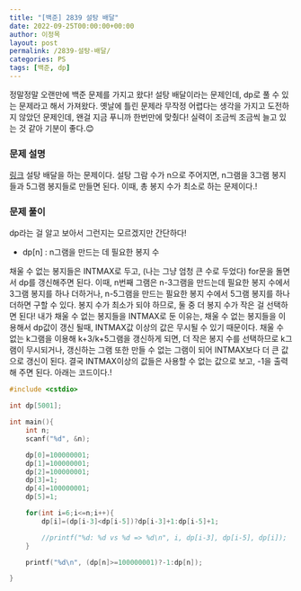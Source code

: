 ```yaml
---
title: "[백준] 2839 설탕 배달"
date: 2022-09-25T00:00:00+00:00
author: 이정목
layout: post
permalink: /2839-설탕-배달/
categories: PS
tags: [백준, dp]
---
```


정말정말 오랜만에 백준 문제를 가지고 왔다! 설탕 배달이라는 문제인데, dp로 풀 수 있는 문제라고 해서 가져왔다. 옛날에 틀린 문제라 무작정 어렵다는 생각을 가지고 도전하지 않았던 문제인데, 왠걸 지금 푸니까 한번만에 맞췄다! 실력이 조금씩 조금씩 늘고 있는 것 같아 기분이 좋다.😊

### 문제 설명
[링크](https://www.acmicpc.net/problem/2839)
설탕 배달을 하는 문제이다. 설탕 그람 수가 n으로 주어지면, n그램을 3그램 봉지들과 5그램 봉지들로 만들면 된다. 이때, 총 봉지 수가 최소로 하는 문제이다.!

### 문제 풀이
dp라는 걸 알고 보아서 그런지는 모르겠지만 간단하다! 
- dp[n] : n그램을 만드는 데 필요한 봉지 수 


채울 수 없는 봉지들은 INTMAX로 두고, (나는 그냥 엄청 큰 수로 두었다) for문을 돌면서 dp를 갱신해주면 된다. 이때, n번째 그램은 n-3그램을 만드는데 필요한 봉지 수에서 3그램 봉지를 하나 더하거나, n-5그램을 만드는 필요한 봉지 수에서 5그램 봉지를 하나 더하면 구할 수 있다. 봉지 수가 최소가 되야 하므로, 둘 중 더 봉지 수가 작은 걸 선택하면 된다!
내가 채울 수 없는 봉지들을 INTMAX로 둔 이유는, 채울 수 없는 봉지들을 이용해서 dp값이 갱신 될때, INTMAX값 이상의 값은 무시될 수 있기 때문이다. 
채울 수 없는 k그램을 이용해 k+3/k+5그램을 갱신하게 되면, 더 작은 봉지 수를 선택하므로 k그램이 무시되거나, 갱신하는 그램 또한 만들 수 없는 그램이 되어 INTMAX보다 더 큰 값으로 갱신이 된다. 결국 INTMAX이상의 값들은 사용할 수 없는 값으로 보고, -1을 출력해 주면 된다.
아래는 코드이다.!

```c++
#include <cstdio>

int dp[5001];

int main(){
    int n;
    scanf("%d", &n);

    dp[0]=100000001;
    dp[1]=100000001;
    dp[2]=100000001;
    dp[3]=1;
    dp[4]=100000001;
    dp[5]=1;

    for(int i=6;i<=n;i++){
        dp[i]=(dp[i-3]<dp[i-5])?dp[i-3]+1:dp[i-5]+1;

        //printf("%d: %d vs %d => %d\n", i, dp[i-3], dp[i-5], dp[i]);
    }

    printf("%d\n", (dp[n]>=100000001)?-1:dp[n]);

}
```